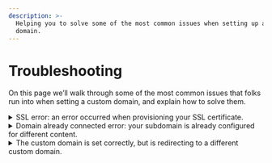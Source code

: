 ```yaml
---
description: >-
  Helping you to solve some of the most common issues when setting up a custom
  domain.
---
```


# Troubleshooting

On this page we’ll walk through some of the most common issues that folks run into when setting a custom domain, and explain how to solve them.

<details>

<summary>SSL error: an error occurred when provisioning your SSL certificate.</summary>

When a custom domain is set for your organization, collection, or space, we set up an SSL certificate on our end so that your documentation will load securely, over HTTPS. This happens automatically when you set your custom domain — you do not need to purchase or configure an SSL certificate yourself.

Sometimes, though, there can be a problem at the stage where we set up the SSL certificate. Most often when this happens the issue is that the CNAME record for the custom domain has not fully taken effect, or _propagated_, yet.

In these cases, we can recommend the following:

1. Check that your CNAME record is set up correctly. Please review our page about [configuring DNS](configure-dns.md) to help you with this. If the CNAME record is incorrect, we will never be able to configure the SSL certificate and complete the setup of your custom domain. The value for the CNAME record will be displayed to you in the GitBook app, and will be in the format `[something]-hosting.gitbook.io` (where that `[something]` will be unique to you).
2. Allow at least one hour between [configuring the CNAME record](configure-dns.md) and [finalizing the custom domain setup](finalize.md). This is because in _most_ cases, propagation will complete within one hour.
3. Try using a third-party DNS lookup tool, such as [WhatsMyDNS](https://www.whatsmydns.net/), to find out what value servers located all around the world believe to be correct for your CNAME record. Type or paste your subdomain into the field, choose CNAME from the dropdown, and click on the search button. As propagation progresses, more and more servers will return the result that you expect. When the vast majority of these servers are reporting back the result that you expect, you can try moving onto the step of [finalizing the custom domain setup](finalize.md).
4. If you are using Cloudflare, please confirm that you don’t have the record proxied [as explained here](configure-dns.md#are-you-using-cloudflare).

If after trying those steps you are still having any trouble, please [contact the support team](../../help-and-faq/faq/support.md). In your message, please make sure to share:

1. The subdomain that you would like to set as a custom domain; and
2. The name of the organization, collection, or space for which you would like to set it.

</details>

<details>

<summary>Domain already connected error: your subdomain is already configured for different content.</summary>

The custom domain that you set for an organization, collection, or space needs to be unique. It is not possible to set the same custom domain in multiple places and, if you try to do so, you’ll run into this error.

If this happens, you can click on the link within the error message to take a look at the content that the custom domain is already connected to. This may help you to decide what to do next. It’s also possible that you might not have access to the connected content — if that’s the case, [contact the support team](../../help-and-faq/faq/support.md) and they can help you with your next steps.

The solution to this error will always be one of two things, however:

1. Choose a different custom domain; or
2. Disconnect the custom domain from the content it is already connected to, and then reconnect it to the new content.

</details>

<details>

<summary>The custom domain is set correctly, but is redirecting to a different custom domain.</summary>

This is _probably_ expected behaviour, but is something that you can change!

The issue here is typically that custom domains have been set in more than one place. Keep in mind that when someone accesses the URL for an organization, they are taken straight to the organization’s default content. And likewise, when someone accesses the URL for a collection, they are taken straight to the collection’s default space. So, consider these examples:

**Example 1**

`docs.example.com` is set as the custom domain for an organization, and `team.example.com` is set as the custom domain for that organization’s default content. In this case, it would be expected that visiting `docs.example.com` would take you straight to `team.example.com`.

One solution here could be to remove both docs.example.com and team.example.com and then re-add docs.example.com at the space-level.

**Example 2**

`products.example.com` is set as the custom domain for a collection, and `product1.example.com` is set as the custom domain for that collection’s default space. In this case, it would be expected that visiting `products.example.com` would take you straight to `product1.example.com`.

So, whenever you set custom domains, make sure to consider this cascading effect when [deciding where to set each custom domain](location.md). If you see one custom domain redirecting to another, check what’s happening with custom domains at the organization-, collection-, and space-level. If, after checking, you still have questions, feel free to [contact the support team](../../help-and-faq/faq/support.md).

</details>
